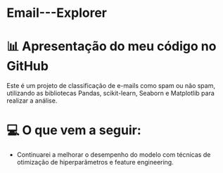 # Email---Explorer

# 📊 Apresentação do meu código no GitHub
Este é um projeto de classificação de e-mails como spam ou não spam, utilizando as bibliotecas Pandas, scikit-learn, Seaborn e Matplotlib para realizar a análise.

# 💻 O que vem a seguir:
- Continuarei a melhorar o desempenho do modelo com técnicas de otimização de hiperparâmetros e feature engineering.
